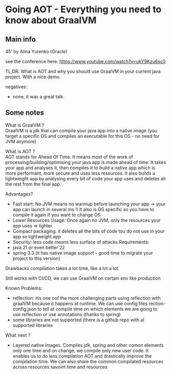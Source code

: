 # Going AOT - Everything you need to know about GraalVM

## Main info
45' by Alina Yurenko (Oracle)

see the conference here: https://www.youtube.com/watch?v=ukY9Kzu6sc0

TL;DR: 
What is AOT and why you should use GraalVM in your current java project. With a nice demo.

negatives:
- none, it was a great talk

## Some notes

What is GraalVM ?   
GraalVM is a jdk that can compile your java app into a native image (you target a specific OS and compiles an executable for this OS - no need for JVM anymore)

What is AOT ?   
AOT stands for Ahead Of Time. It means most of the work of processing/building/optimising your java app is made ahead of time.
It takes your app and analyses it, then compiles it to build a native app which is more performant, more secure and uses less resources. It also builds a lightweight app by analysing every bit of code your app uses and deletes all the rest from the final app.

Advantages? 
- Fast start: No JVM means no warmup before launching your app -> your app can launch in several ms !! It also is OS specific so you have to compile it again if you want to change OS
- Lower Resources Usage: Once again no JVM, only the resources your app uses => lighter
- Compact packaging: it deletes all the bits of code tou do not use in your app so lightweight app
- Security: less code means less surface of attacks 
Requirements:  
- java 21 or even better 22
- spring 3.3 (it has native image support - good time to migrate your project to this version)

Drawbacks
compilation takes a lot time, like a lot a lot. 

Still works with CI/CD, we can use GraalVM on certain env like production

Known Problems:  
- reflection: itis one oof the more challenging parts using reflection with graalVM because it happens at runtime. We can use config files rection-config.json to tell at compile time on which elements we are going to use reflection or use annotations (thanks to spring)
- some libraries are not supported (there is a github repo with al supported libraries 

What next ?   
- Layered native images. Compiles jdk, spring and other comon elements only one time and on change, we compile only new user code. It enables us to do less compilation AOT and drastically improve the compilation time. We can also share the common compilated resources across resources savoint time and resources
